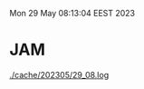 Mon 29 May 08:13:04 EEST 2023
# JAM
<a href='./cache/202305/29_08.log'>./cache/202305/29_08.log</a>
